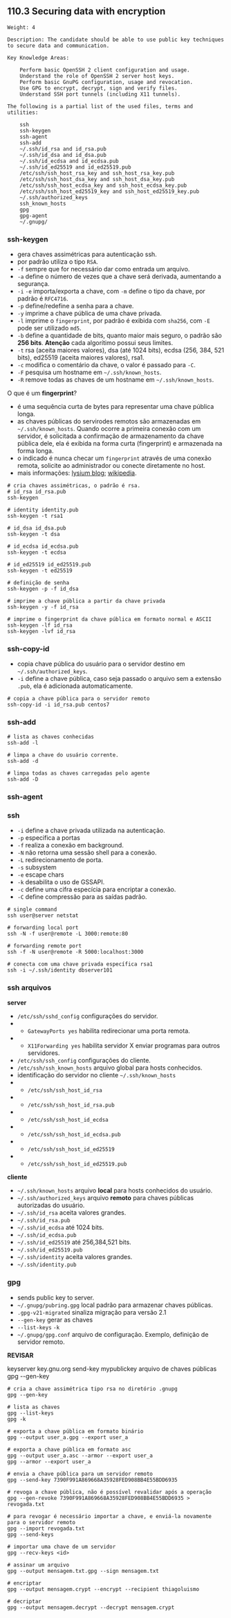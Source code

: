 ## 110.3 Securing data with encryption

```
Weight: 4

Description: The candidate should be able to use public key techniques to secure data and communication.

Key Knowledge Areas:

    Perform basic OpenSSH 2 client configuration and usage.
    Understand the role of OpenSSH 2 server host keys.
    Perform basic GnuPG configuration, usage and revocation.
    Use GPG to encrypt, decrypt, sign and verify files.
    Understand SSH port tunnels (including X11 tunnels).

The following is a partial list of the used files, terms and utilities:

    ssh
    ssh-keygen
    ssh-agent
    ssh-add
    ~/.ssh/id_rsa and id_rsa.pub
    ~/.ssh/id_dsa and id_dsa.pub
    ~/.ssh/id_ecdsa and id_ecdsa.pub
    ~/.ssh/id_ed25519 and id_ed25519.pub
    /etc/ssh/ssh_host_rsa_key and ssh_host_rsa_key.pub
    /etc/ssh/ssh_host_dsa_key and ssh_host_dsa_key.pub
    /etc/ssh/ssh_host_ecdsa_key and ssh_host_ecdsa_key.pub
    /etc/ssh/ssh_host_ed25519_key and ssh_host_ed25519_key.pub
    ~/.ssh/authorized_keys
    ssh_known_hosts
    gpg
    gpg-agent
    ~/.gnupg/
```

### ssh-keygen

* gera chaves assimétricas para autenticação ssh.
* por padrão utiliza o tipo `RSA`.
* `-f` sempre que for necessário dar como entrada um arquivo.
* `-a` define o número de vezes que a chave será derivada, aumentando a segurança.
* `-i` `-e` importa/exporta a chave, com `-m` define o tipo da chave, por padrão é `RFC4716`.
* `-p` define/redefine a senha para a chave.
* `-y` imprime a chave pública de uma chave privada.
* `-l` imprime o `fingerprint`, por padrão é exibida com `sha256`, com `-E` pode ser utilizado `md5`.
* `-b` define a quantidade de bits, quanto maior mais seguro, o padrão são **256 bits**. **Atenção** cada algorítimo possui seus limites.
* `-t` rsa (aceita maiores valores), dsa (até 1024 bits), ecdsa (256, 384, 521 bits), ed25519 (aceita maiores valores), rsa1.
* `-c` modifica o comentário da chave, o valor é passado para `-C`.
* `-F` pesquisa um hostname em `~/.ssh/known_hosts`.
* `-R` remove todas as chaves de um hostname em `~/.ssh/known_hosts`.

O que é um **fingerprint**?
* é uma sequência curta de bytes para representar uma chave pública longa.
* as chaves públicas do servirodes remotos são armazenadas em `~/.ssh/known_hosts`. Quando ocorre a primeira conexão com um servidor, é solicitada a confirmação de armazenamento da chave pública dele, ela é exibida na forma curta (fingerprint) e armazenada na forma longa.
* o indicado é nunca checar um `fingerprint` através de uma conexão remota, solicite ao administrador ou conecte diretamente no host.
* mais informações: [lysium blog](http://www.lysium.de/blog/index.php?/archives/186-How-to-get-ssh-server-fingerprint-information.html); [wikipedia](https://en.wikipedia.org/wiki/Public_key_fingerprint).

```shell
# cria chaves assimétricas, o padrão é rsa.
# id_rsa id_rsa.pub
ssh-keygen

# identity identity.pub
ssh-keygen -t rsa1

# id_dsa id_dsa.pub
ssh-keygen -t dsa

# id_ecdsa id_ecdsa.pub
ssh-keygen -t ecdsa

# id_ed25519 id_ed25519.pub
ssh-keygen -t ed25519

# definição de senha
ssh-keygen -p -f id_dsa

# imprime a chave pública a partir da chave privada
ssh-keygen -y -f id_rsa

# imprime o fingerprint da chave pública em formato normal e ASCII
ssh-keygen -lf id_rsa
ssh-keygen -lvf id_rsa
```

### ssh-copy-id

* copia chave pública do usuário para o servidor destino em `~/.ssh/authorized_keys`.
* `-i` define a chave pública, caso seja passado o arquivo sem a extensão `.pub`, ela é adicionada automaticamente.

```shell
# copia a chave pública para o servidor remoto
ssh-copy-id -i id_rsa.pub centos7
```

### ssh-add

```shell
# lista as chaves conhecidas
ssh-add -l

# limpa a chave do usuário corrente.
ssh-add -d

# limpa todas as chaves carregadas pelo agente
ssh-add -D
```

### ssh-agent

### ssh

* `-i` define a chave privada utilizada na autenticação.
* `-p` especifica a portas
* `-f` realiza a conexão em background.
* `-N` não retorna uma sessão shell para a conexão.
* `-L` redirecionamento de porta.
* `-s` subsystem
* `-e` escape chars
* `-k` desabilita o uso de GSSAPI.
* `-c` define uma cifra especícia para encriptar a conexão.
* `-C` define compressão para as saídas padrão.

```shell
# single command
ssh user@server netstat

# forwarding local port
ssh -N -f user@remote -L 3000:remote:80

# forwarding remote port
ssh -f -N user@remote -R 5000:localhost:3000

# conecta com uma chave privada específica rsa1
ssh -i ~/.ssh/identity dbserver101
```

### ssh arquivos

**server**
* `/etc/ssh/sshd_config` configurações do servidor.
* * `GatewayPorts yes` habilita redirecionar uma porta remota.
* * `X11Forwarding yes` habilita servidor X enviar programas para outros servidores.
* `/etc/ssh/ssh_config` configurações do cliente.
* `/etc/ssh/ssh_known_hosts` arquivo global para hosts conhecidos.
* identificação do servidor no cliente `~/.ssh/known_hosts`
* * `/etc/ssh/ssh_host_id_rsa`
* * `/etc/ssh/ssh_host_id_rsa.pub`
* * `/etc/ssh/ssh_host_id_ecdsa`
* * `/etc/ssh/ssh_host_id_ecdsa.pub`
* * `/etc/ssh/ssh_host_id_ed25519`
* * `/etc/ssh/ssh_host_id_ed25519.pub`

**cliente**
* `~/.ssh/known_hosts` arquivo **local** para hosts conhecidos do usuário.
* `~/.ssh/authorized_keys` arquivo **remoto** para chaves públicas autorizadas do usuário.
* `~/.ssh/id_rsa` aceita valores grandes.
* `~/.ssh/id_rsa.pub`
* `~/.ssh/id_ecdsa` até 1024 bits.
* `~/.ssh/id_ecdsa.pub`
* `~/.ssh/id_ed25519` até 256,384,521 bits.
* `~/.ssh/id_ed25519.pub`
* `~/.ssh/identity` aceita valores grandes.
* `~/.ssh/identity.pub`

### gpg

* sends public key to server.
* `~/.gnupg/pubring.gpg` local padrão para armazenar chaves públicas.
* `.gpg-v21-migrated` sinaliza migração para versão 2.1
* `--gen-key` gerar as chaves
* `--list-keys` `-k`
* `~/.gnupg/gpg.conf` arquivo de configuração. Exemplo, definição de servidor remoto.

**REVISAR**

keyserver key.gnu.org send-key mypublickey
arquivo de chaves públicas
gpg --gen-key

```shell
# cria a chave assimétrica tipo rsa no diretório .gnupg
gpg --gen-key

# lista as chaves
gpg --list-keys
gpg -k

# exporta a chave pública em formato binário
gpg --output user_a.gpg --export user_a

# exporta a chave pública em formato asc
gpg --output user_a.asc --armor --export user_a
gpg --armor --export user_a

# envia a chave pública para um servidor remoto
gpg --send-key 7390F991A869668A35928FED908BB4E55BDD6935

# revoga a chave pública, não é possível revalidar após a operação
gpg --gen-revoke 7390F991A869668A35928FED908BB4E55BDD6935 > revogada.txt

# para revogar é necessário importar a chave, e enviá-la novamente para o servidor remoto
gpg --import revogada.txt
gpg --send-keys

# importar uma chave de um servidor
gpg --recv-keys <id>

# assinar um arquivo
gpg --output mensagem.txt.gpg --sign mensagem.txt

# encriptar
gpg --output mensagem.crypt --encrypt --recipient thiagoluismo

# decriptar
gpg --output mensagem.decrypt --decrypt mensagem.crypt
```
